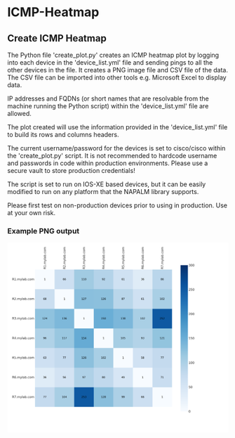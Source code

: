 # ICMP-Heatmap
## Create ICMP Heatmap

The Python file 'create_plot.py' creates an ICMP heatmap plot by logging into each device in the 'device_list.yml' file and sending
pings to all the other devices in the file. It creates a PNG image file and CSV file of the data. The CSV file can be imported into other tools e.g. Microsoft Excel to display data.

IP addresses and FQDNs (or short names that are resolvable from the machine running the Python script) within the 'device_list.yml' file are allowed.

The plot created will use the information provided in the 'device_list.yml' file to build its rows and columns headers.

The current username/password for the devices is set to cisco/cisco within the 'create_plot.py' script. It is not recommended to hardcode username and passwords in code within production environments. Please use a secure vault to store production credentials!

The script is set to run on IOS-XE based devices, but it can be easily modified to run on any platform that the NAPALM library supports.

Please first test on non-production devices prior to using in production. Use at your own risk.


### Example PNG output

![alt text](output.png "Heatmap")
